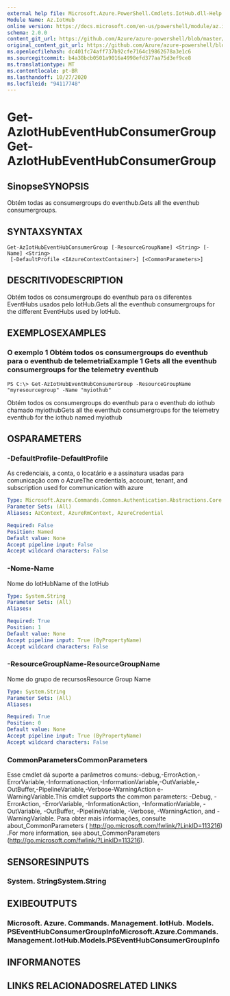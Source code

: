 ```yaml
---
external help file: Microsoft.Azure.PowerShell.Cmdlets.IotHub.dll-Help.xml
Module Name: Az.IotHub
online version: https://docs.microsoft.com/en-us/powershell/module/az.iothub/get-aziothubeventhubconsumergroup
schema: 2.0.0
content_git_url: https://github.com/Azure/azure-powershell/blob/master/src/IotHub/IotHub/help/Get-AzIotHubEventHubConsumerGroup.md
original_content_git_url: https://github.com/Azure/azure-powershell/blob/master/src/IotHub/IotHub/help/Get-AzIotHubEventHubConsumerGroup.md
ms.openlocfilehash: dc401fc74aff737b92cfe7164c19862678a3e1c6
ms.sourcegitcommit: b4a38bcb0501a9016a4998efd377aa75d3ef9ce8
ms.translationtype: MT
ms.contentlocale: pt-BR
ms.lasthandoff: 10/27/2020
ms.locfileid: "94117748"
---
```

# <span data-ttu-id="8b7e4-101">Get-AzIotHubEventHubConsumerGroup</span><span class="sxs-lookup"><span data-stu-id="8b7e4-101">Get-AzIotHubEventHubConsumerGroup</span></span>

## <span data-ttu-id="8b7e4-102">Sinopse</span><span class="sxs-lookup"><span data-stu-id="8b7e4-102">SYNOPSIS</span></span>
<span data-ttu-id="8b7e4-103">Obtém todas as consumergroups do eventhub.</span><span class="sxs-lookup"><span data-stu-id="8b7e4-103">Gets all the eventhub consumergroups.</span></span>

## <span data-ttu-id="8b7e4-104">SYNTAX</span><span class="sxs-lookup"><span data-stu-id="8b7e4-104">SYNTAX</span></span>

```
Get-AzIotHubEventHubConsumerGroup [-ResourceGroupName] <String> [-Name] <String>
 [-DefaultProfile <IAzureContextContainer>] [<CommonParameters>]
```

## <span data-ttu-id="8b7e4-105">DESCRITIVO</span><span class="sxs-lookup"><span data-stu-id="8b7e4-105">DESCRIPTION</span></span>
<span data-ttu-id="8b7e4-106">Obtém todos os consumergroups do eventhub para os diferentes EventHubs usados pelo IotHub.</span><span class="sxs-lookup"><span data-stu-id="8b7e4-106">Gets all the eventhub consumergroups for the different EventHubs used by IotHub.</span></span>

## <span data-ttu-id="8b7e4-107">EXEMPLOS</span><span class="sxs-lookup"><span data-stu-id="8b7e4-107">EXAMPLES</span></span>

### <span data-ttu-id="8b7e4-108">O exemplo 1 Obtém todos os consumergroups do eventhub para o eventhub de telemetria</span><span class="sxs-lookup"><span data-stu-id="8b7e4-108">Example 1 Gets all the eventhub consumergroups for the telemetry eventhub</span></span>
```
PS C:\> Get-AzIotHubEventHubConsumerGroup -ResourceGroupName "myresourcegroup" -Name "myiothub"
```

<span data-ttu-id="8b7e4-109">Obtém todos os consumergroups do eventhub para o eventhub do iothub chamado myiothub</span><span class="sxs-lookup"><span data-stu-id="8b7e4-109">Gets all the eventhub consumergroups for the telemetry eventhub for the iothub named myiothub</span></span>

## <span data-ttu-id="8b7e4-110">OS</span><span class="sxs-lookup"><span data-stu-id="8b7e4-110">PARAMETERS</span></span>

### <span data-ttu-id="8b7e4-111">-DefaultProfile</span><span class="sxs-lookup"><span data-stu-id="8b7e4-111">-DefaultProfile</span></span>
<span data-ttu-id="8b7e4-112">As credenciais, a conta, o locatário e a assinatura usadas para comunicação com o Azure</span><span class="sxs-lookup"><span data-stu-id="8b7e4-112">The credentials, account, tenant, and subscription used for communication with azure</span></span>

```yaml
Type: Microsoft.Azure.Commands.Common.Authentication.Abstractions.Core.IAzureContextContainer
Parameter Sets: (All)
Aliases: AzContext, AzureRmContext, AzureCredential

Required: False
Position: Named
Default value: None
Accept pipeline input: False
Accept wildcard characters: False
```

### <span data-ttu-id="8b7e4-113">-Nome</span><span class="sxs-lookup"><span data-stu-id="8b7e4-113">-Name</span></span>
<span data-ttu-id="8b7e4-114">Nome do IotHub</span><span class="sxs-lookup"><span data-stu-id="8b7e4-114">Name of the IotHub</span></span>

```yaml
Type: System.String
Parameter Sets: (All)
Aliases:

Required: True
Position: 1
Default value: None
Accept pipeline input: True (ByPropertyName)
Accept wildcard characters: False
```

### <span data-ttu-id="8b7e4-115">-ResourceGroupName</span><span class="sxs-lookup"><span data-stu-id="8b7e4-115">-ResourceGroupName</span></span>
<span data-ttu-id="8b7e4-116">Nome do grupo de recursos</span><span class="sxs-lookup"><span data-stu-id="8b7e4-116">Resource Group Name</span></span>

```yaml
Type: System.String
Parameter Sets: (All)
Aliases:

Required: True
Position: 0
Default value: None
Accept pipeline input: True (ByPropertyName)
Accept wildcard characters: False
```

### <span data-ttu-id="8b7e4-117">CommonParameters</span><span class="sxs-lookup"><span data-stu-id="8b7e4-117">CommonParameters</span></span>
<span data-ttu-id="8b7e4-118">Esse cmdlet dá suporte a parâmetros comuns:-debug,-ErrorAction,-ErrorVariable,-Informationaction,-InformationVariable,-OutVariable,-OutBuffer,-PipelineVariable,-Verbose-WarningAction e-WarningVariable.</span><span class="sxs-lookup"><span data-stu-id="8b7e4-118">This cmdlet supports the common parameters: -Debug, -ErrorAction, -ErrorVariable, -InformationAction, -InformationVariable, -OutVariable, -OutBuffer, -PipelineVariable, -Verbose, -WarningAction, and -WarningVariable.</span></span> <span data-ttu-id="8b7e4-119">Para obter mais informações, consulte about_CommonParameters ( http://go.microsoft.com/fwlink/?LinkID=113216) .</span><span class="sxs-lookup"><span data-stu-id="8b7e4-119">For more information, see about_CommonParameters (http://go.microsoft.com/fwlink/?LinkID=113216).</span></span>

## <span data-ttu-id="8b7e4-120">SENSORES</span><span class="sxs-lookup"><span data-stu-id="8b7e4-120">INPUTS</span></span>

### <span data-ttu-id="8b7e4-121">System. String</span><span class="sxs-lookup"><span data-stu-id="8b7e4-121">System.String</span></span>

## <span data-ttu-id="8b7e4-122">EXIBE</span><span class="sxs-lookup"><span data-stu-id="8b7e4-122">OUTPUTS</span></span>

### <span data-ttu-id="8b7e4-123">Microsoft. Azure. Commands. Management. IotHub. Models. PSEventHubConsumerGroupInfo</span><span class="sxs-lookup"><span data-stu-id="8b7e4-123">Microsoft.Azure.Commands.Management.IotHub.Models.PSEventHubConsumerGroupInfo</span></span>

## <span data-ttu-id="8b7e4-124">INFORMA</span><span class="sxs-lookup"><span data-stu-id="8b7e4-124">NOTES</span></span>

## <span data-ttu-id="8b7e4-125">LINKS RELACIONADOS</span><span class="sxs-lookup"><span data-stu-id="8b7e4-125">RELATED LINKS</span></span>
